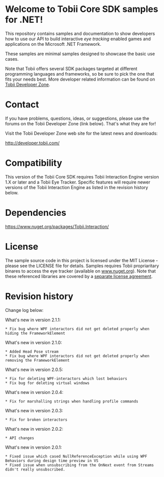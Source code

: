 # Welcome to Tobii Core SDK samples for .NET!

  This repository contains samples and documentation to show developers how to use our API to build interactive _eye tracking_ enabled games and applications on the Microsoft .NET Framework.

  These samples are minimal samples designed to showcase the basic use cases.

  Note that Tobii offers several SDK packages targeted at different programming languages and frameworks, so be sure to pick the one that fits your needs best. More developer related information can be found on [Tobii Developer Zone](http://developer.tobii.com/).

# Contact

  If you have problems, questions, ideas, or suggestions, please use the forums
  on the Tobii Developer Zone (link below). That's what they are for!

  Visit the Tobii Developer Zone web site for the latest news and downloads:

  http://developer.tobii.com/

# Compatibility

  This version of the Tobii Core SDK requires Tobii Interaction Engine version 1.X or later and a Tobii Eye Tracker.
  Specific features will require newer versions of the Tobii Interaction Engine as listed in the revision history below.

# Dependencies
  https://www.nuget.org/packages/Tobii.Interaction/

# License

  The sample source code in this project is licensed under the MIT License - please see the LICENSE file for details. Samples requires Tobii propriaritary binares to access the eye tracker (available on www.nuget.org). Note that these referenced libraries are covered by a [separate license agreement](https://developer.tobii.com/license-agreement/).

# Revision history

Change log below:

What's new in version 2.1.1:

	* Fix bug where WPF interactors did not get deleted properly when hiding the FrameworkElement


What's new in version 2.1.0:

	* Added Head Pose stream
	* Fix bug where WPF interactors did not get deleted properly when removing the FrameworkElement


What's new in version 2.0.5:

	* Fix for deleting WPF-interactors which lost behaviors
	* Fix bug for deleting virtual windows


What's new in version 2.0.4:

	* Fix for marshalling strings when handling profile commands


What's new in version 2.0.3:

	* Fix for broken interactors


What's new in version 2.0.2:

	* API changes


What's new in version 2.0.1:

	* Fixed issue which cased NullReferenceException while using WPF Behaviors during design time preview in VS
	* Fixed issue when unsubscribing from the OnNext event from Streams didn't really unsubscribed.

